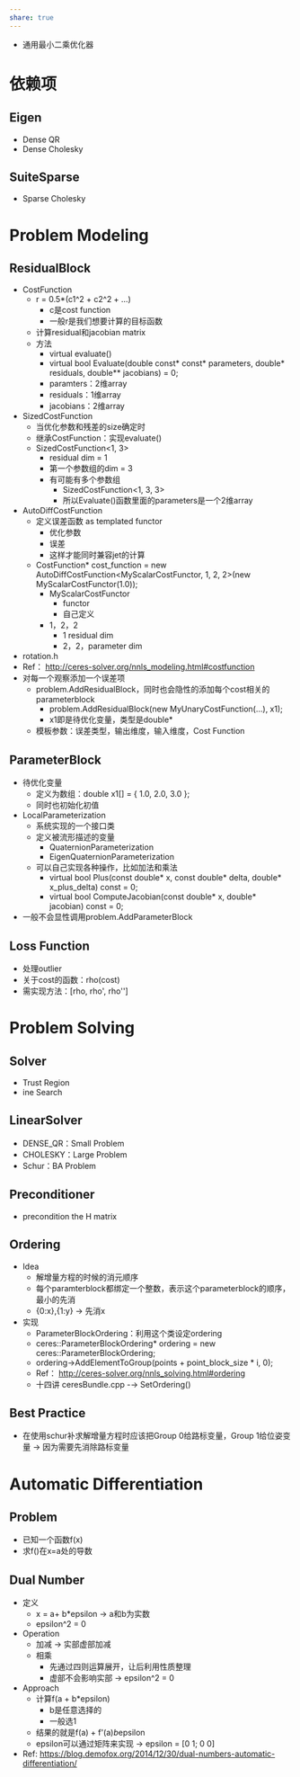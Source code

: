 ```yaml
---
share: true
---
```


- 通用最小二乘优化器

# 依赖项

## Eigen
- Dense QR
- Dense Cholesky

## SuiteSparse
- Sparse Cholesky

# Problem Modeling

## ResidualBlock

- CostFunction
	- r = 0.5*(c1^2 + c2^2 + ...)
		- c是cost function
		- 一般r是我们想要计算的目标函数
	- 计算residual和jacobian matrix
	- 方法
		- virtual evaluate()
		- virtual bool Evaluate(double const* const* parameters, double* residuals, double** jacobians) = 0;
		- paramters：2维array
		- residuals：1维array
		- jacobians：2维array
- SizedCostFunction
	- 当优化参数和残差的size确定时
	- 继承CostFunction：实现evaluate()
	- SizedCostFunction<1, 3>
		- residual dim = 1
		- 第一个参数组的dim = 3
		- 有可能有多个参数组
			- SizedCostFunction<1, 3, 3>
			- 所以Evaluate()函数里面的parameters是一个2维array
- AutoDiffCostFunction
	- 定义误差函数 as templated functor
		- 优化参数
		- 误差
		- 这样才能同时兼容jet的计算
	- CostFunction* cost_function = new AutoDiffCostFunction<MyScalarCostFunctor, 1, 2, 2>(new MyScalarCostFunctor(1.0));
		- MyScalarCostFunctor
			- functor
			- 自己定义
		- 1，2，2
			- 1 residual dim
			- 2，2，parameter dim
- rotation.h
- Ref： http://ceres-solver.org/nnls_modeling.html#costfunction
- 对每一个观察添加一个误差项
	- problem.AddResidualBlock，同时也会隐性的添加每个cost相关的parameterblock
		- problem.AddResidualBlock(new MyUnaryCostFunction(...), x1);
		- x1即是待优化变量，类型是double*
	- 模板参数：误差类型，输出维度，输入维度，Cost Function

## ParameterBlock

- 待优化变量
	- 定义为数组：double x1[] = { 1.0, 2.0, 3.0 };
	- 同时也初始化初值
- LocalParameterization
	- 系统实现的一个接口类
	- 定义被流形描述的变量
		- QuaternionParameterization
		- EigenQuaternionParameterization
	- 可以自己实现各种操作，比如加法和乘法
		- virtual bool Plus(const double* x,
                    const double* delta,
                    double* x_plus_delta) const = 0;
        - virtual bool ComputeJacobian(const double* x, double* jacobian) const = 0;
- 一般不会显性调用problem.AddParameterBlock

## Loss Function

- 处理outlier
- 关于cost的函数：rho(cost)
- 需实现方法：[rho, rho', rho'']

# Problem Solving

## Solver

- Trust Region
- ine Search

## LinearSolver

- DENSE_QR：Small Problem
- CHOLESKY：Large Problem
- Schur：BA Problem

## Preconditioner

- precondition the H matrix

## Ordering

- Idea
	- 解增量方程的时候的消元顺序
	- 每个paramterblock都绑定一个整数，表示这个parameterblock的顺序，最小的先消
	- {0:x},{1:y} → 先消x
- 实现
	- ParameterBlockOrdering：利用这个类设定ordering
	- ceres::ParameterBlockOrdering* ordering = new ceres::ParameterBlockOrdering;
	- ordering->AddElementToGroup(points + point_block_size * i, 0);
	- Ref： http://ceres-solver.org/nnls_solving.html#ordering
	- 十四讲 ceresBundle.cpp -→ SetOrdering()

## Best Practice

- 在使用schur补求解增量方程时应该把Group 0给路标变量，Group 1给位姿变量 → 因为需要先消除路标变量

# Automatic Differentiation

## Problem

- 已知一个函数f(x)
- 求f()在x=a处的导数

## Dual Number

- 定义
	- x = a+ b*epsilon → a和b为实数
	- epsilon^2 = 0
- Operation
	- 加减 → 实部虚部加减
	- 相乘
		- 先通过四则运算展开，让后利用性质整理
		- 虚部不会影响实部 → epsilon^2 = 0
- Approach
	- 计算f(a + b*epsilon)
		- b是任意选择的
		- 一般选1
	- 结果的就是f(a) + f'(a)*b*epsilon
	- epsilon可以通过矩阵来实现 → epsilon = [0 1; 0 0]
- Ref: https://blog.demofox.org/2014/12/30/dual-numbers-automatic-differentiation/